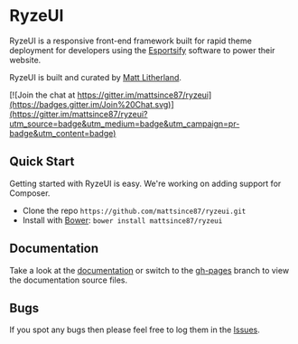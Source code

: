 # RyzeUI

RyzeUI is a responsive front-end framework built for rapid theme deployment for developers using the [Esportsify](http://esportsify.com) software to power their website.

RyzeUI is built and curated by [Matt Litherland](http://twitter.com/mattsince87).

[![Join the chat at https://gitter.im/mattsince87/ryzeui](https://badges.gitter.im/Join%20Chat.svg)](https://gitter.im/mattsince87/ryzeui?utm_source=badge&utm_medium=badge&utm_campaign=pr-badge&utm_content=badge)

## Quick Start

Getting started with RyzeUI is easy. We're working on adding support for Composer.

  * Clone the repo `https://github.com/mattsince87/ryzeui.git`
  * Install with [Bower](http://bower.io/): `bower install mattsince87/ryzeui`

## Documentation

Take a look at the [documentation](http://mattsince87.github.io/ryzeui/) or switch to the [gh-pages](https://github.com/mattsince87/ryzeui/tree/gh-pages) branch to view the documentation source files.

## Bugs

If you spot any bugs then please feel free to log them in the [Issues](https://github.com/mattsince87/ryzeui/issues).